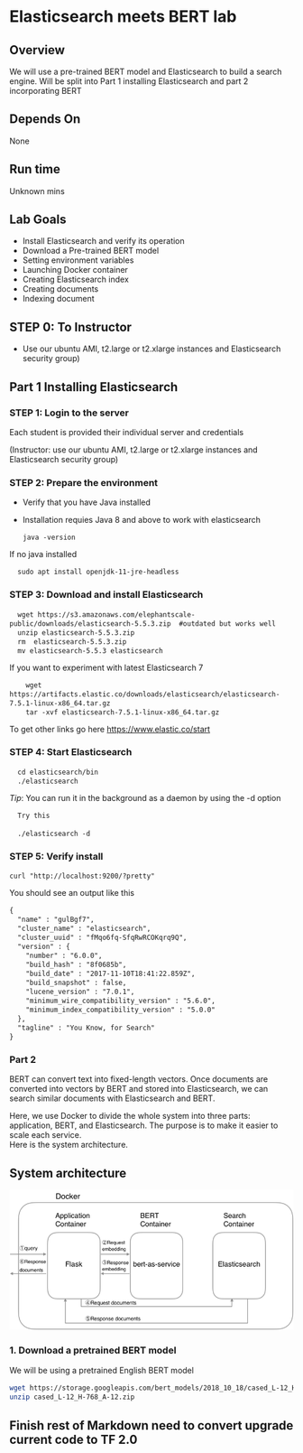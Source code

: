 # Elasticsearch meets BERT lab

## Overview
We will use a pre-trained BERT model and Elasticsearch to build a search engine.
Will be split into Part 1 installing Elasticsearch and part 2 incorporating BERT  

## Depends On
None

## Run time
Unknown mins

## Lab Goals

* Install Elasticsearch and verify its operation
* Download a Pre-trained BERT model
* Setting environment variables
* Launching Docker container
* Creating Elasticsearch index
* Creating documents
* Indexing document

## STEP 0: To Instructor
* Use our ubuntu AMI, t2.large or t2.xlarge instances and Elasticsearch security group)

## Part 1 Installing Elasticsearch

### STEP 1: Login to the server
 
Each student is provided their individual server and credentials

(Instructor: use our ubuntu AMI, t2.large or t2.xlarge instances and Elasticsearch security group)

### STEP 2: Prepare the environment

* Verify that you have Java installed  
* Installation requies Java 8 and above to work with elasticsearch 

      java -version

If no java installed   
```
  sudo apt install openjdk-11-jre-headless
```

### STEP 3: Download and install Elasticsearch


      wget https://s3.amazonaws.com/elephantscale-public/downloads/elasticsearch-5.5.3.zip  #outdated but works well
      unzip elasticsearch-5.5.3.zip
      rm  elasticsearch-5.5.3.zip   
      mv elasticsearch-5.5.3 elasticsearch  

If you want to experiment with latest Elasticsearch 7
    
        wget https://artifacts.elastic.co/downloads/elasticsearch/elasticsearch-7.5.1-linux-x86_64.tar.gz
        tar -xvf elasticsearch-7.5.1-linux-x86_64.tar.gz

To get other links go here https://www.elastic.co/start 

### STEP 4: Start Elasticsearch

      cd elasticsearch/bin
      ./elasticsearch

    
_Tip_: You can run it in the background as a daemon by using the -d option

      Try this
    
      ./elasticsearch -d
    
### STEP 5: Verify install

    curl "http://localhost:9200/?pretty"
    
You should see an output like this

    {
      "name" : "gulBgf7",
      "cluster_name" : "elasticsearch",
      "cluster_uuid" : "fMqo6fq-SfqRwRCOKqrq9Q",
      "version" : {
        "number" : "6.0.0",
        "build_hash" : "8f0685b",
        "build_date" : "2017-11-10T18:41:22.859Z",
        "build_snapshot" : false,
        "lucene_version" : "7.0.1",
        "minimum_wire_compatibility_version" : "5.6.0",
        "minimum_index_compatibility_version" : "5.0.0"
      },
      "tagline" : "You Know, for Search"
    }

### Part 2

BERT can convert text into fixed-length vectors.  Once documents are converted into vectors by BERT and stored into Elasticsearch, we can search similar documents with Elasticsearch and BERT.   

Here, we use Docker to divide the whole system into three parts: application, BERT, and Elasticsearch. The purpose is to make it easier to scale each service.  
Here is the system architecture.  

## System architecture

![System architecture](./docs/architecture.png)

### 1. Download a pretrained BERT model

We will be using a pretrained English BERT model

```bash
wget https://storage.googleapis.com/bert_models/2018_10_18/cased_L-12_H-768_A-12.zip
unzip cased_L-12_H-768_A-12.zip
```
## Finish rest of Markdown need to convert upgrade current code to TF 2.0
